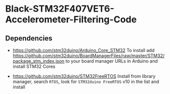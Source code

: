 # Black-STM32F407VET6-Accelerometer-Filtering-Code

## Dependencies

- https://github.com/stm32duino/Arduino_Core_STM32
To install add https://github.com/stm32duino/BoardManagerFiles/raw/master/STM32/package_stm_index.json to your board manager URLs in Arduino and install STM32 Cores

- https://github.com/stm32duino/STM32FreeRTOS
Install from library manager, search `RTOS`, look for `STM32duino FreeRTOS` v10 in the list and install
